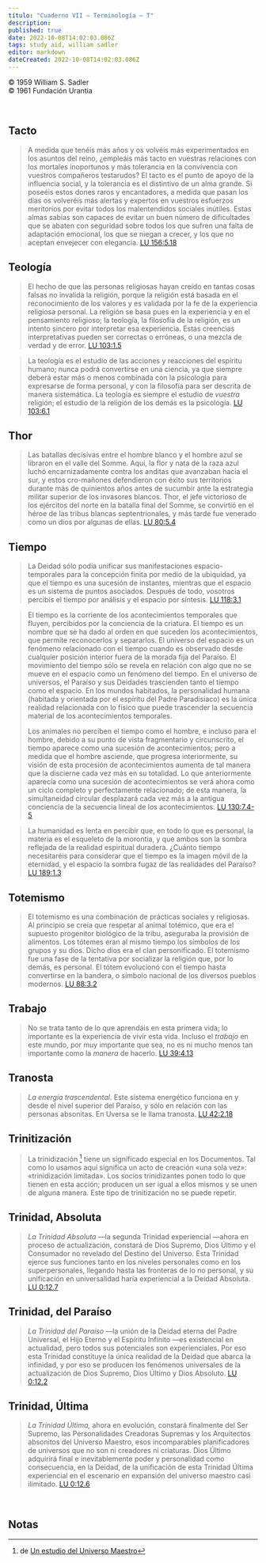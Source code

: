 ```yaml
---
título: "Cuaderno VII — Terminología — T"
description: 
published: true
date: 2022-10-08T14:02:03.086Z
tags: study aid, william sadler
editor: markdown
dateCreated: 2022-10-08T14:02:03.086Z
---
```


<p class="v-card v-sheet theme--light grey lighten-3 px-2">© 1959 William S. Sadler<br>© 1961 Fundación Urantia</p>

<br>


## Tacto

> A medida que tenéis más años y os volvéis más experimentados en los asuntos del reino, ¿empleáis más tacto en vuestras relaciones con los mortales inoportunos y más tolerancia en la convivencia con vuestros compañeros testarudos? El tacto es el punto de apoyo de la influencia social, y la tolerancia es el distintivo de un alma grande. Si poseéis estos dones raros y encantadores, a medida que pasan los días os volveréis más alertas y expertos en vuestros esfuerzos meritorios por evitar todos los malentendidos sociales inútiles. Estas almas sabias son capaces de evitar un buen número de dificultades que se abaten con seguridad sobre todos los que sufren una falta de adaptación emocional, los que se niegan a crecer, y los que no aceptan envejecer con elegancia. [LU 156:5.18](/es/The_Urantia_Book/156#p5_18)

## Teología

> El hecho de que las personas religiosas hayan creído en tantas cosas falsas no invalida la religión, porque la religión está basada en el reconocimiento de los valores y es validada por la fe de la experiencia religiosa personal. La religión se basa pues en la experiencia y en el pensamiento religioso; la teología, la filosofía de la religión, es un intento sincero por interpretar esa experiencia. Estas creencias interpretativas pueden ser correctas o erróneas, o una mezcla de verdad y de error. [LU 103:1.5](/es/The_Urantia_Book/103#p1_5)

> La teología es el estudio de las acciones y reacciones del espíritu humano; nunca podrá convertirse en una ciencia, ya que siempre deberá estar más o menos combinada con la psicología para expresarse de forma personal, y con la filosofía para ser descrita de manera sistemática. La teología es siempre el estudio de *vuestra* religión; el estudio de la religión de los demás es la psicología. [LU 103:6.1](/es/The_Urantia_Book/103#p6_1)

## Thor

> Las batallas decisivas entre el hombre blanco y el hombre azul se libraron en el valle del Somme. Aquí, la flor y nata de la raza azul luchó encarnizadamente contra los anditas que avanzaban hacia el sur, y estos cro-mañones defendieron con éxito sus territorios durante más de quinientos años antes de sucumbir ante la estrategia militar superior de los invasores blancos. Thor, el jefe victorioso de los ejércitos del norte en la batalla final del Somme, se convirtió en el héroe de las tribus blancas septentrionales, y más tarde fue venerado como un dios por algunas de ellas. [LU 80:5.4](/es/The_Urantia_Book/80#p5_4)

## Tiempo

> La Deidad sólo podía unificar sus manifestaciones espacio-temporales para la concepción finita por medio de la ubiquidad, ya que el tiempo es una sucesión de instantes, mientras que el espacio es un sistema de puntos asociados. Después de todo, vosotros percibís el tiempo por análisis y el espacio por síntesis. [LU 118:3.1](/es/The_Urantia_Book/118#p3_1)

> El tiempo es la corriente de los acontecimientos temporales que fluyen, percibidos por la conciencia de la criatura. El tiempo es un nombre que se ha dado al orden en que suceden los acontecimientos, que permite reconocerlos y separarlos. El universo del espacio es un fenómeno relacionado con el tiempo cuando es observado desde cualquier posición interior fuera de la morada fija del Paraíso. El movimiento del tiempo sólo se revela en relación con algo que no se mueve en el espacio como un fenómeno del tiempo. En el universo de universos, el Paraíso y sus Deidades trascienden tanto el tiempo como el espacio. En los mundos habitados, la personalidad humana (habitada y orientada por el espíritu del Padre Paradisiaco) es la única realidad relacionada con lo físico que puede trascender la secuencia material de los acontecimientos temporales.
> 
> Los animales no perciben el tiempo como el hombre, e incluso para el hombre, debido a su punto de vista fragmentario y circunscrito, el tiempo aparece como una sucesión de acontecimientos; pero a medida que el hombre asciende, que progresa interiormente, su visión de esta procesión de acontecimientos aumenta de tal manera que la discierne cada vez más en su totalidad. Lo que anteriormente aparecía como una sucesión de acontecimientos se verá ahora como un ciclo completo y perfectamente relacionado; de esta manera, la simultaneidad circular desplazará cada vez más a la antigua conciencia de la secuencia lineal de los acontecimientos. <a id="s74_533"></a>[LU 130:7.4-5](/es/The_Urantia_Book/130#p7_4)

> La humanidad es lenta en percibir que, en todo lo que es personal, la materia es el esqueleto de la morontia, y que ambos son la sombra reflejada de la realidad espiritual duradera. ¿Cuánto tiempo necesitaréis para considerar que el tiempo es la imagen móvil de la eternidad, y el espacio la sombra fugaz de las realidades del Paraíso? [LU 189:1.3](/es/The_Urantia_Book/189#p1_3)

## Totemismo

> El totemismo es una combinación de prácticas sociales y religiosas. Al principio se creía que respetar al animal totémico, que era el supuesto progenitor biológico de la tribu, aseguraba la provisión de alimentos. Los tótemes eran al mismo tiempo los símbolos de los grupos y su dios. Dicho dios era el clan personificado. El totemismo fue una fase de la tentativa por socializar la religión que, por lo demás, es personal. El tótem evolucionó con el tiempo hasta convertirse en la bandera, o símbolo nacional de los diversos pueblos modernos. [LU 88:3.2](/es/The_Urantia_Book/88#p3_2)

## Trabajo

> No se trata tanto de lo que aprendáis en esta primera vida; lo importante es la experiencia de vivir esta vida. Incluso el *trabajo* en este mundo, por muy importante que sea, no es ni mucho menos tan importante como la *manera* de hacerlo. [LU 39:4.13](/es/The_Urantia_Book/39#p4_13)

## Tranosta

> *La energía trascendental*. Este sistema energético funciona en y desde el nivel superior del Paraíso, y sólo en relación con las personas absonitas. En Uversa se le llama tranosta. [LU 42:2.18](/es/The_Urantia_Book/42#p2_18)

## Trinitización

> La trinidización [^1] tiene un significado especial en los Documentos. Tal como lo usamos aquí significa un acto de creación «una sola vez»: «trinidización limitada». Los socios trinidizantes ponen todo lo que tienen en esta acción; producen un ser igual a ellos mismos y se unen de alguna manera. Este tipo de trinitización no se puede repetir.

## Trinidad, Absoluta

> *La Trinidad Absoluta* —la segunda Trinidad experiencial —ahora en proceso de actualización, constará de Dios Supremo, Dios Último y el Consumador no revelado del Destino del Universo. Esta Trinidad ejerce sus funciones tanto en los niveles personales como en los superpersonales, llegando hasta las fronteras de lo no personal, y su unificación en universalidad haría experiencial a la Deidad Absoluta. [LU 0:12.7](/es/The_Urantia_Book/0#p12_7)

## Trinidad, del Paraíso

> *La Trinidad del Paraíso* —la unión de la Deidad eterna del Padre Universal, el Hijo Eterno y el Espíritu Infinito —es existencial en actualidad, pero todos sus potenciales son experienciales. Por eso esta Trinidad constituye la única realidad de la Deidad que abarca la infinidad, y por eso se producen los fenómenos universales de la actualización de Dios Supremo, Dios Último y Dios Absoluto. [LU 0:12.2](/es/The_Urantia_Book/0#p12_2)

## Trinidad, Última

> *La Trinidad Última,* ahora en evolución, constará finalmente del Ser Supremo, las Personalidades Creadoras Supremas y los Arquitectos absonitos del Universo Maestro, esos incomparables planificadores de universos que no son ni creadores ni criaturas. Dios Último adquirirá final e inevitablemente poder y personalidad como consecuencia, en la Deidad, de la unificación de esta Trinidad Última experiencial en el escenario en expansión del universo maestro casi ilimitado. [LU 0:12.6](/es/The_Urantia_Book/0#p12_6)


<br>


## Notas

[^1]: de [Un estudio del Universo Maestro](/es/article/William_S_Sadler_Jr/Study_of_the_Master_Universe)